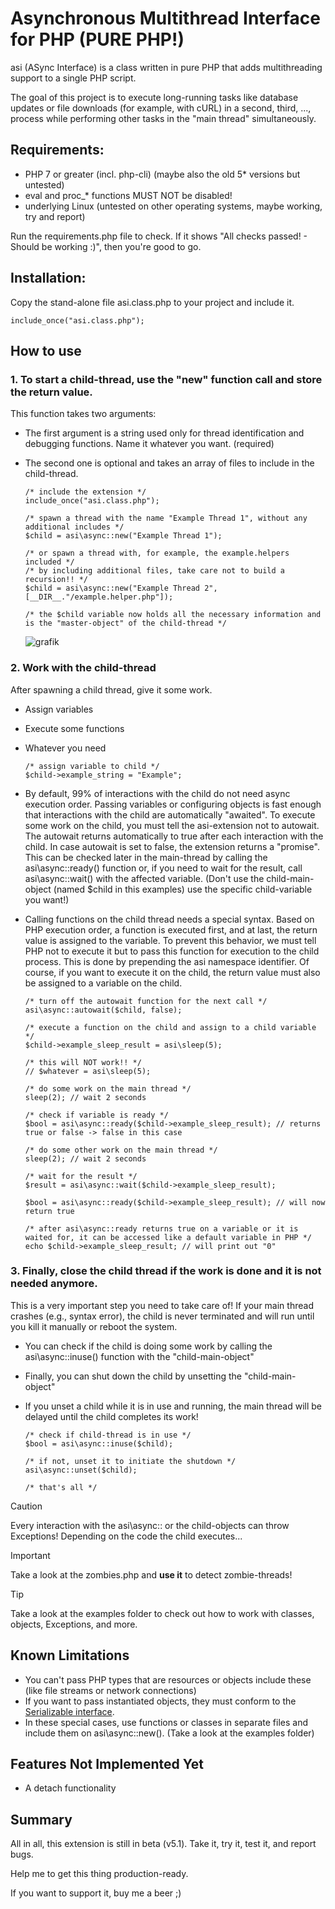 # Asynchronous Multithread Interface for PHP (PURE PHP!)
asi (ASync Interface) is a class written in pure PHP that adds multithreading support to a single PHP script.

The goal of this project is to execute long-running tasks like database updates or file downloads (for example, with cURL) in a second, third, ..., process while performing other tasks in the "main thread" simultaneously.

## Requirements:
-  PHP 7 or greater (incl. php-cli) (maybe also the old 5* versions but untested)
-  eval and proc_* functions MUST NOT be disabled!
-  underlying Linux (untested on other operating systems, maybe working, try and report)

Run the requirements.php file to check. If it shows "All checks passed! - Should be working :)", then you're good to go.

## Installation:
Copy the stand-alone file asi.class.php to your project and include it.
```
include_once("asi.class.php");
```
## How to use

### 1. To start a child-thread, use the "new" function call and store the return value.
This function takes two arguments:
   - The first argument is a string used only for thread identification and debugging functions. Name it whatever you want. (required)
   - The second one is optional and takes an array of files to include in the child-thread.

     ```
     /* include the extension */
     include_once("asi.class.php");
    
     /* spawn a thread with the name "Example Thread 1", without any additional includes */
     $child = asi\async::new("Example Thread 1");
    
     /* or spawn a thread with, for example, the example.helpers included */
     /* by including additional files, take care not to build a recursion!! */
     $child = asi\async::new("Example Thread 2", [__DIR__."/example.helper.php"]);
    
     /* the $child variable now holds all the necessary information and is the "master-object" of the child-thread */
     ```
     
     ![grafik](https://github.com/user-attachments/assets/a8a61fe6-379d-43e2-abdb-fdb6b353fff6)

### 2. Work with the child-thread
After spawning a child thread, give it some work.
   - Assign variables
   - Execute some functions
   - Whatever you need
     
     ```
     /* assign variable to child */
     $child->example_string = "Example";
     ```

   - By default, 99% of interactions with the child do not need async execution order. Passing variables or configuring objects is fast enough that interactions with the child are automatically "awaited". To execute some work on the child, you must tell the asi-extension not to autowait. The autowait returns automatically to true after each interaction with the child. In case autowait is set to false, the extension returns a "promise". This can be checked later in the main-thread by calling the asi\async::ready() function or, if you need to wait for the result, call asi\async::wait() with the affected variable. (Don't use the child-main-object (named $child in this examples) use the specific child-variable you want!)
   - Calling functions on the child thread needs a special syntax. Based on PHP execution order, a function is executed first, and at last, the return value is assigned to the variable. To prevent this behavior, we must tell PHP not to execute it but to pass this function for execution to the child process. This is done by prepending the asi namespace identifier. Of course, if you want to execute it on the child, the return value must also be assigned to a variable on the child.

     ```
     /* turn off the autowait function for the next call */
     asi\async::autowait($child, false);
    
     /* execute a function on the child and assign to a child variable */
     $child->example_sleep_result = asi\sleep(5);

     /* this will NOT work!! */
     // $whatever = asi\sleep(5);
    
     /* do some work on the main thread */
     sleep(2); // wait 2 seconds
    
     /* check if variable is ready */
     $bool = asi\async::ready($child->example_sleep_result); // returns true or false -> false in this case
    
     /* do some other work on the main thread */
     sleep(2); // wait 2 seconds
    
     /* wait for the result */
     $result = asi\async::wait($child->example_sleep_result);
    
     $bool = asi\async::ready($child->example_sleep_result); // will now return true
    
     /* after asi\async::ready returns true on a variable or it is waited for, it can be accessed like a default variable in PHP */
     echo $child->example_sleep_result; // will print out "0"
     ```
### 3. Finally, close the child thread if the work is done and it is not needed anymore.
This is a very important step you need to take care of! If your main thread crashes (e.g., syntax error), the child is never terminated and will run until you kill it manually or reboot the system.
   - You can check if the child is doing some work by calling the asi\async::inuse() function with the "child-main-object"
   - Finally, you can shut down the child by unsetting the "child-main-object"
   - If you unset a child while it is in use and running, the main thread will be delayed until the child completes its work!

     ```
     /* check if child-thread is in use */
     $bool = asi\async::inuse($child);

     /* if not, unset it to initiate the shutdown */
     asi\async::unset($child);
    
     /* that's all */
     ```

> [!CAUTION]
> Every interaction with the asi\async:: or the child-objects can throw Exceptions! Depending on the code the child executes...

> [!IMPORTANT]
> Take a look at the zombies.php and **use it** to detect zombie-threads!
     
> [!TIP]
> Take a look at the examples folder to check out how to work with classes, objects, Exceptions, and more.

## Known Limitations
-  You can't pass PHP types that are resources or objects include these (like file streams or network connections)
-  If you want to pass instantiated objects, they must conform to the [Serializable interface](https://www.php.net/manual/en/class.serializable.php). 
-  In these special cases, use functions or classes in separate files and include them on asi\async::new(). (Take a look at the examples folder)

## Features Not Implemented Yet
-  A detach functionality

## Summary
All in all, this extension is still in beta (v5.1). Take it, try it, test it, and report bugs.

Help me to get this thing production-ready.

If you want to support it, buy me a beer ;)

